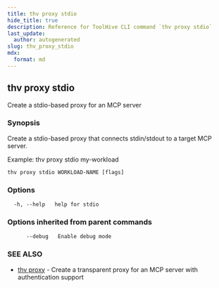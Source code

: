 ```yaml
---
title: thv proxy stdio
hide_title: true
description: Reference for ToolHive CLI command `thv proxy stdio`
last_update:
  author: autogenerated
slug: thv_proxy_stdio
mdx:
  format: md
---
```


## thv proxy stdio

Create a stdio-based proxy for an MCP server

### Synopsis

Create a stdio-based proxy that connects stdin/stdout to a target MCP server.

Example:
  thv proxy stdio my-workload


```
thv proxy stdio WORKLOAD-NAME [flags]
```

### Options

```
  -h, --help   help for stdio
```

### Options inherited from parent commands

```
      --debug   Enable debug mode
```

### SEE ALSO

* [thv proxy](thv_proxy.md)	 - Create a transparent proxy for an MCP server with authentication support

